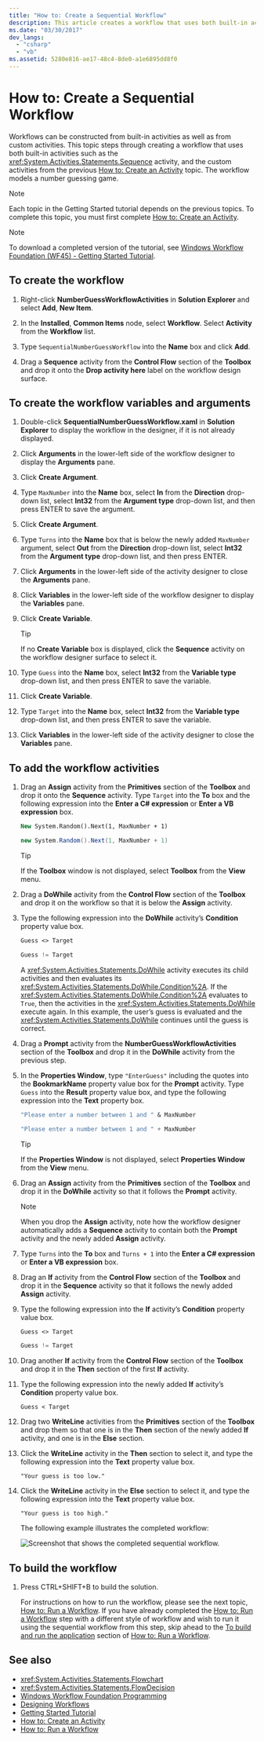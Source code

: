 ```yaml
---
title: "How to: Create a Sequential Workflow"
description: This article creates a workflow that uses both built-in activities, such as the Sequence activity, and custom activities.
ms.date: "03/30/2017"
dev_langs:
  - "csharp"
  - "vb"
ms.assetid: 5280e816-ae17-48c4-8de0-a1e6895dd8f0
---
```

# How to: Create a Sequential Workflow

Workflows can be constructed from built-in activities as well as from custom activities. This topic steps through creating a workflow that uses both built-in activities such as the <xref:System.Activities.Statements.Sequence> activity, and the custom activities from the previous [How to: Create an Activity](how-to-create-an-activity.md) topic. The workflow models a number guessing game.

> [!NOTE]
> Each topic in the Getting Started tutorial depends on the previous topics. To complete this topic, you must first complete [How to: Create an Activity](how-to-create-an-activity.md).

> [!NOTE]
> To download a completed version of the tutorial, see [Windows Workflow Foundation (WF45) - Getting Started Tutorial](https://go.microsoft.com/fwlink/?LinkID=248976).

## To create the workflow

1. Right-click **NumberGuessWorkflowActivities** in **Solution Explorer** and select **Add**, **New Item**.

2. In the **Installed**, **Common Items** node, select **Workflow**. Select **Activity** from the **Workflow** list.

3. Type `SequentialNumberGuessWorkflow` into the **Name** box and click **Add**.

4. Drag a **Sequence** activity from the **Control Flow** section of the **Toolbox** and drop it onto the **Drop activity here** label on the workflow design surface.

## To create the workflow variables and arguments

1. Double-click **SequentialNumberGuessWorkflow.xaml** in **Solution Explorer** to display the workflow in the designer, if it is not already displayed.

2. Click **Arguments** in the lower-left side of the workflow designer to display the **Arguments** pane.

3. Click **Create Argument**.

4. Type `MaxNumber` into the **Name** box, select **In** from the **Direction** drop-down list, select **Int32** from the **Argument type** drop-down list, and then press ENTER to save the argument.

5. Click **Create Argument**.

6. Type `Turns` into the **Name** box that is below the newly added `MaxNumber` argument, select **Out** from the **Direction** drop-down list, select **Int32** from the **Argument type** drop-down list, and then press ENTER.

7. Click **Arguments** in the lower-left side of the activity designer to close the **Arguments** pane.

8. Click **Variables** in the lower-left side of the workflow designer to display the **Variables** pane.

9. Click **Create Variable**.

    > [!TIP]
    > If no **Create Variable** box is displayed, click the **Sequence** activity on the workflow designer surface to select it.

10. Type `Guess` into the **Name** box, select **Int32** from the **Variable type** drop-down list, and then press ENTER to save the variable.

11. Click **Create Variable**.

12. Type `Target` into the **Name** box, select **Int32** from the **Variable type** drop-down list, and then press ENTER to save the variable.

13. Click **Variables** in the lower-left side of the activity designer to close the **Variables** pane.

## To add the workflow activities

1. Drag an **Assign** activity from the **Primitives** section of the **Toolbox** and drop it onto the **Sequence** activity. Type `Target` into the **To** box and the following expression into the **Enter a C# expression** or **Enter a VB expression** box.

    ```vb
    New System.Random().Next(1, MaxNumber + 1)
    ```

    ```csharp
    new System.Random().Next(1, MaxNumber + 1)
    ```

    > [!TIP]
    > If the **Toolbox** window is not displayed, select **Toolbox** from the **View** menu.

2. Drag a **DoWhile** activity from the **Control Flow** section of the **Toolbox** and drop it on the workflow so that it is below the **Assign** activity.

3. Type the following expression into the **DoWhile** activity’s **Condition** property value box.

    ```vb
    Guess <> Target
    ```

    ```csharp
    Guess != Target
    ```

     A <xref:System.Activities.Statements.DoWhile> activity executes its child activities and then evaluates its <xref:System.Activities.Statements.DoWhile.Condition%2A>. If the <xref:System.Activities.Statements.DoWhile.Condition%2A> evaluates to `True`, then the activities in the <xref:System.Activities.Statements.DoWhile> execute again. In this example, the user’s guess is evaluated and the <xref:System.Activities.Statements.DoWhile> continues until the guess is correct.

4. Drag a **Prompt** activity from the **NumberGuessWorkflowActivities** section of the **Toolbox** and drop it in the **DoWhile** activity from the previous step.

5. In the **Properties Window**, type `"EnterGuess"` including the quotes into the **BookmarkName** property value box for the **Prompt** activity. Type `Guess` into the **Result** property value box, and type the following expression into the **Text** property box.

    ```vb
    "Please enter a number between 1 and " & MaxNumber
    ```

    ```csharp
    "Please enter a number between 1 and " + MaxNumber
    ```

    > [!TIP]
    > If the **Properties Window** is not displayed, select **Properties Window** from the **View** menu.

6. Drag an **Assign** activity from the **Primitives** section of the **Toolbox** and drop it in the **DoWhile** activity so that it follows the **Prompt** activity.

    > [!NOTE]
    > When you drop the **Assign** activity, note how the workflow designer automatically adds a **Sequence** activity to contain both the **Prompt** activity and the newly added **Assign** activity.

7. Type `Turns` into the **To** box and `Turns + 1` into the **Enter a C# expression** or **Enter a VB expression** box.

8. Drag an **If** activity from the **Control Flow** section of the **Toolbox** and drop it in the **Sequence** activity so that it follows the newly added **Assign** activity.

9. Type the following expression into the **If** activity’s **Condition** property value box.

    ```vb
    Guess <> Target
    ```

    ```csharp
    Guess != Target
    ```

10. Drag another **If** activity from the **Control Flow** section of the **Toolbox** and drop it in the **Then** section of the first **If** activity.

11. Type the following expression into the newly added **If** activity’s **Condition** property value box.

    ```
    Guess < Target
    ```

12. Drag two **WriteLine** activities from the **Primitives** section of the **Toolbox** and drop them so that one is in the **Then** section of the newly added **If** activity, and one is in the **Else** section.

13. Click the **WriteLine** activity in the **Then** section to select it, and type the following expression into the **Text** property value box.

    ```
    "Your guess is too low."
    ```

14. Click the **WriteLine** activity in the **Else** section to select it, and type the following expression into the **Text** property value box.

    ```
    "Your guess is too high."
    ```

     The following example illustrates the completed workflow:

     ![Screenshot that shows the completed sequential workflow.](./media/how-to-create-a-sequential-workflow/complete-sequential-workflow.jpg)

## To build the workflow

1. Press CTRL+SHIFT+B to build the solution.

     For instructions on how to run the workflow, please see the next topic, [How to: Run a Workflow](how-to-run-a-workflow.md). If you have already completed the [How to: Run a Workflow](how-to-run-a-workflow.md) step with a different style of workflow and wish to run it using the sequential workflow from this step, skip ahead to the [To build and run the application](how-to-run-a-workflow.md#BKMK_ToRunTheApplication) section of [How to: Run a Workflow](how-to-run-a-workflow.md).

## See also

- <xref:System.Activities.Statements.Flowchart>
- <xref:System.Activities.Statements.FlowDecision>
- [Windows Workflow Foundation Programming](programming.md)
- [Designing Workflows](designing-workflows.md)
- [Getting Started Tutorial](getting-started-tutorial.md)
- [How to: Create an Activity](how-to-create-an-activity.md)
- [How to: Run a Workflow](how-to-run-a-workflow.md)
